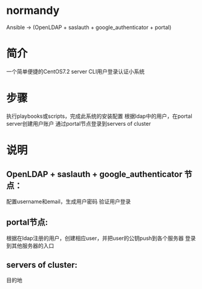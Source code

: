 # normandy
Ansible -> (OpenLDAP + saslauth + google_authenticator + portal)

# 简介
一个简单便捷的CentOS7.2 server CLI用户登录认证小系统

# 步骤
执行playbooks或scripts，完成此系统的安装配置
根据ldap中的用户，在portal server创建用户账户
通过portal节点登录到servers of cluster

# 说明
## OpenLDAP + saslauth + google_authenticator 节点：
配置username和email，生成用户密码
验证用户登录

## portal节点:
根据在ldap注册的用户，创建相应user，并把user的公钥push到各个服务器
登录到其他服务器的入口

## servers of cluster:
目的地
